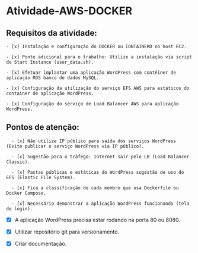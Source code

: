 # Atividade-AWS-DOCKER

## Requisitos da atividade:
    - [x] Instalação e configuração do DOCKER ou CONTAINERD no host EC2.
      
    - [x] Ponto adicional para o trabalho: Utilize a instalação via script de Start Instance (user_data.sh).
      
    - [x] Efetuar implantar uma aplicação WordPress com contêiner de aplicação RDS banco de dados MySQL.
      
    - [x] Configuração da utilização do serviço EFS AWS para estáticos do container de aplicação WordPress.
      
    - [x] Configuração do serviço de Load Balancer AWS para aplicação WordPress.
  
## Pontos de atenção:
      - [x] Não utilize IP público para saída dos serviços WordPress (Evite publicar o serviço WordPress via IP público).
            
      - [x] Sugestão para o tráfego: Internet sair pelo LB (Load Balancer Classic).
            
      - [x] Pastas públicas e estáticas do WordPress sugestão de uso do EFS (Elastic File System).
            
      - [x] Fica a classificação de cada membro que usa Dockerfile ou Docker Compose.
            
      - [x] Necessário demonstrar a aplicação WordPress funcionando (tela de login).
            
  - [x] A aplicação WordPress precisa estar rodando na porta 80 ou 8080.
        
  - [x] Utilizar repositório git para versionamento.
        
  - [x] Criar documentação.
